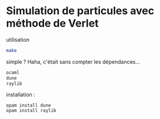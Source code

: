 # Simulation de particules avec méthode de Verlet

utilisation  
```bash
make
```
simple ? Haha, c'était sans compter les dépendances...
```bash
ocaml
dune
raylib
```
installation :
```
opam install dune
opam install raylib
```
